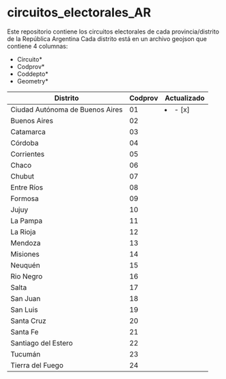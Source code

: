 # circuitos_electorales_AR
Este repositorio contiene los circuitos electorales de cada provincia/distrito de la República Argentina
Cada distrito está en un archivo geojson que contiene 4 columnas:

* Circuito*
* Codprov* 
* Coddepto*
*  Geometry*


| Distrito  | Codprov | Actualizado |
| ------------- | ------------- | ------------- |
| Ciudad Autónoma de Buenos Aires  | 01  |<li> - [x] </li>|
| Buenos Aires | 02  | |
| Catamarca | 03  | |
| Córdoba | 04  | |
| Corrientes | 05  | |
| Chaco | 06  | |
| Chubut | 07  | |
| Entre Ríos | 08  | |
| Formosa | 09  | |
| Jujuy | 10 | |
| La Pampa | 11 | |
| La Rioja | 12  | |
| Mendoza | 13  | |
| Misiones | 14  | |
| Neuquén | 15  | |
| Rio Negro | 16  | |
| Salta | 17  | |
| San Juan | 18  | |
| San Luis | 19  | |
| Santa Cruz | 20  | |
| Santa Fe | 21  | |
| Santiago del Estero | 22 | |
| Tucumán | 23  | |
| Tierra del Fuego | 24  | |

